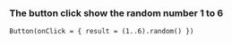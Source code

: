 ### The button click show the random number 1 to 6

````
Button(onClick = { result = (1..6).random() })

````
